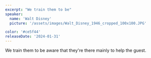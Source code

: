 ```yaml
---
excerpt: "We train them to be"
speaker:
  name: 'Walt Disney'
  picture: '/assets/images/Walt_Disney_1946_cropped_100x100.JPG'

color: '#ce5f44'
releaseDate: '2024-01-31'
---
```

We train them to be aware that they're there mainly to help the guest.
